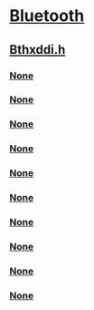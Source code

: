 # [Bluetooth](../_bltooth/index.md)
## [Bthxddi.h](index.md)
### [None](../bthxddi/ne-bthxddi-_bthx_hci_packet_type.md)
### [None](../bthxddi/ne-bthxddi-_bthx_sco_support.md)
### [None](../bthxddi/ni-bthxddi-ioctl_bthx_get_version.md)
### [None](../bthxddi/ni-bthxddi-ioctl_bthx_query_capabilities.md)
### [None](../bthxddi/ni-bthxddi-ioctl_bthx_read_hci.md)
### [None](../bthxddi/ni-bthxddi-ioctl_bthx_set_version.md)
### [None](../bthxddi/ni-bthxddi-ioctl_bthx_write_hci.md)
### [None](../bthxddi/ns-bthxddi-_bthx_capabilities.md)
### [None](../bthxddi/ns-bthxddi-_bthx_hci_read_write_context.md)
### [None](../bthxddi/ns-bthxddi-_bthx_version.md)
